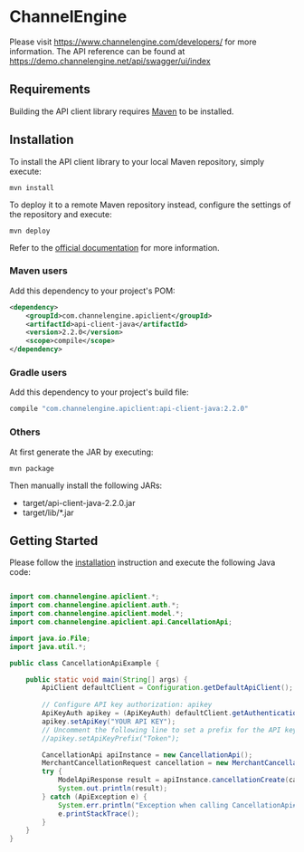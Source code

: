 # ChannelEngine
Please visit https://www.channelengine.com/developers/ for more information.
The API reference can be found at https://demo.channelengine.net/api/swagger/ui/index

## Requirements

Building the API client library requires [Maven](https://maven.apache.org/) to be installed.

## Installation

To install the API client library to your local Maven repository, simply execute:

```shell
mvn install
```

To deploy it to a remote Maven repository instead, configure the settings of the repository and execute:

```shell
mvn deploy
```

Refer to the [official documentation](https://maven.apache.org/plugins/maven-deploy-plugin/usage.html) for more information.

### Maven users

Add this dependency to your project's POM:

```xml
<dependency>
    <groupId>com.channelengine.apiclient</groupId>
    <artifactId>api-client-java</artifactId>
    <version>2.2.0</version>
    <scope>compile</scope>
</dependency>
```

### Gradle users

Add this dependency to your project's build file:

```groovy
compile "com.channelengine.apiclient:api-client-java:2.2.0"
```

### Others

At first generate the JAR by executing:

    mvn package

Then manually install the following JARs:

* target/api-client-java-2.2.0.jar
* target/lib/*.jar

## Getting Started

Please follow the [installation](#installation) instruction and execute the following Java code:

```java

import com.channelengine.apiclient.*;
import com.channelengine.apiclient.auth.*;
import com.channelengine.apiclient.model.*;
import com.channelengine.apiclient.api.CancellationApi;

import java.io.File;
import java.util.*;

public class CancellationApiExample {

    public static void main(String[] args) {
        ApiClient defaultClient = Configuration.getDefaultApiClient();
        
        // Configure API key authorization: apikey
        ApiKeyAuth apikey = (ApiKeyAuth) defaultClient.getAuthentication("apikey");
        apikey.setApiKey("YOUR API KEY");
        // Uncomment the following line to set a prefix for the API key, e.g. "Token" (defaults to null)
        //apikey.setApiKeyPrefix("Token");

        CancellationApi apiInstance = new CancellationApi();
        MerchantCancellationRequest cancellation = new MerchantCancellationRequest(); // MerchantCancellationRequest | 
        try {
            ModelApiResponse result = apiInstance.cancellationCreate(cancellation);
            System.out.println(result);
        } catch (ApiException e) {
            System.err.println("Exception when calling CancellationApi#cancellationCreate");
            e.printStackTrace();
        }
    }
}

```
